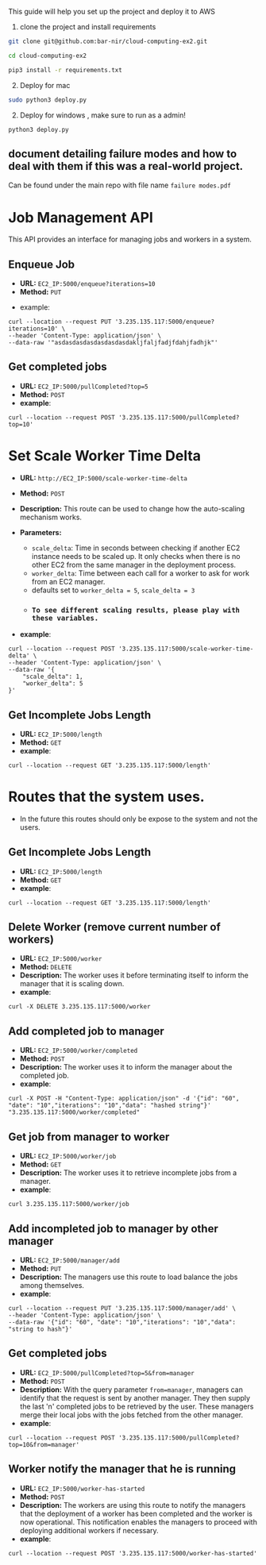 This guide will help you set up the project and deploy it to AWS

1. clone the project and install requirements

```bash
git clone git@github.com:bar-nir/cloud-computing-ex2.git
```

```bash
cd cloud-computing-ex2
```

```bash
pip3 install -r requirements.txt
```

2. Deploy for mac

```bash
sudo python3 deploy.py
```

2. Deploy for windows , make sure to run as a admin!

```
python3 deploy.py
```

## document detailing failure modes and how to deal with them if this was a real-world project.

Can be found under the main repo with file name `failure modes.pdf`

# Job Management API

This API provides an interface for managing jobs and workers in a system.

## Enqueue Job

- **URL:** `EC2_IP:5000/enqueue?iterations=10`
- **Method:** `PUT`

* example:

```
curl --location --request PUT '3.235.135.117:5000/enqueue?iterations=10' \
--header 'Content-Type: application/json' \
--data-raw '"asdasdasdasdasdasdasdakljfaljfadjfdahjfadhjk"'
```

## Get completed jobs

- **URL:** `EC2_IP:5000/pullCompleted?top=5`
- **Method:** `POST`
- **example**:

```
curl --location --request POST '3.235.135.117:5000/pullCompleted?top=10'
```

# Set Scale Worker Time Delta

- **URL:** `http://EC2_IP:5000/scale-worker-time-delta`
- **Method:** `POST`

- **Description:**
  This route can be used to change how the auto-scaling mechanism works.

- **Parameters:**

  - `scale_delta`: Time in seconds between checking if another EC2 instance needs to be scaled up. It only checks when there is no other EC2 from the same manager in the deployment process.
  - `worker_delta`: Time between each call for a worker to ask for work from an EC2 manager.
  - defaults set to `worker_delta = 5`, `scale_delta = 3`
  - ### `To see different scaling results, please play with these variables.`

- **example**:

```
curl --location --request POST '3.235.135.117:5000/scale-worker-time-delta' \
--header 'Content-Type: application/json' \
--data-raw '{
    "scale_delta": 1,
    "worker_delta": 5
}'
```

## Get Incomplete Jobs Length

- **URL:** `EC2_IP:5000/length`
- **Method:** `GET`
- **example**:

```
curl --location --request GET '3.235.135.117:5000/length'
```

# Routes that the system uses.

- In the future this routes should only be expose to the system and not the users.

## Get Incomplete Jobs Length

- **URL:** `EC2_IP:5000/length`
- **Method:** `GET`
- **example**:

```
curl --location --request GET '3.235.135.117:5000/length'
```

## Delete Worker (remove current number of workers)

- **URL:** `EC2_IP:5000/worker`
- **Method:** `DELETE`
- **Description:**
  The worker uses it before terminating itself to inform the manager that it is scaling down.
- **example**:

```
curl -X DELETE 3.235.135.117:5000/worker
```

## Add completed job to manager

- **URL:** `EC2_IP:5000/worker/completed`
- **Method:** `POST`
- **Description:**
  The worker uses it to inform the manager about the completed job.
- **example**:

```
curl -X POST -H "Content-Type: application/json" -d '{"id": "60", "date": "10","iterations": "10","data": "hashed string"}' "3.235.135.117:5000/worker/completed"
```

## Get job from manager to worker

- **URL:** `EC2_IP:5000/worker/job`
- **Method:** `GET`
- **Description:**
  The worker uses it to retrieve incomplete jobs from a manager.
- **example**:

```
curl 3.235.135.117:5000/worker/job
```

## Add incompleted job to manager by other manager

- **URL:** `EC2_IP:5000/manager/add`
- **Method:** `PUT`
- **Description:**
  The managers use this route to load balance the jobs among themselves.
- **example**:

```
curl --location --request PUT '3.235.135.117:5000/manager/add' \
--header 'Content-Type: application/json' \
--data-raw '{"id": "60", "date": "10","iterations": "10","data": "string to hash"}'
```

## Get completed jobs

- **URL:** `EC2_IP:5000/pullCompleted?top=5&from=manager`
- **Method:** `POST`
- **Description:**
  With the query parameter `from=manager`, managers can identify that the request is sent by another manager. They then supply the last 'n' completed jobs to be retrieved by the user. These managers merge their local jobs with the jobs fetched from the other manager.
- **example**:

```
curl --location --request POST '3.235.135.117:5000/pullCompleted?top=10&from=manager'
```

## Worker notify the manager that he is running

- **URL:** `EC2_IP:5000/worker-has-started`
- **Method:** `POST`
- **Description:**
  The workers are using this route to notify the managers that the deployment of a worker has been completed and the worker is now operational. This notification enables the managers to proceed with deploying additional workers if necessary.
- **example**:

```
curl --location --request POST '3.235.135.117:5000/worker-has-started'
```
